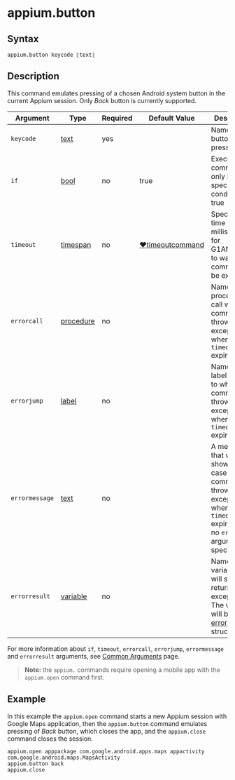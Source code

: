 # appium.button

## Syntax

```G1ANT
appium.button keycode ⟦text⟧
```

## Description

This command emulates pressing of a chosen Android system button in the current Appium session. Only *Back* button is currently supported.

| Argument | Type | Required | Default Value | Description |
| -------- | ---- | -------- | ------------- | ----------- |
|`keycode`| [text](../../G1ANT.Language/Structures/TextStructure.md) | yes |  | Name of a button to be pressed: `back` |
| `if`           | [bool](../../G1ANT.Language/Structures/BooleanStructure.md) | no       | true                                                        | Executes the command only if a specified condition is true   |
| `timeout`      | [timespan](../../G1ANT.Language/Structures/TimeSpanStructure.md) | no       | [♥timeoutcommand](../../G1ANT.Addon.Core/Variables/TimeoutCommandVariable.md) | Specifies time in milliseconds for G1ANT.Robot to wait for the command to be executed |
| `errorcall`    | [procedure](../../G1ANT.Language/Structures/ProcedureStructure.md) | no       |                                                             | Name of a procedure to call when the command throws an exception or when a given `timeout` expires |
| `errorjump`    | [label](../../G1ANT.Language/Structures/LabelStructure.md) | no       |                                                             | Name of the label to jump to when the command throws an exception or when a given `timeout` expires |
| `errormessage` | [text](../../G1ANT.Language/Structures/TextStructure.md) | no       |                                                             | A message that will be shown in case the command throws an exception or when a given `timeout` expires, and no `errorjump` argument is specified |
| `errorresult`  | [variable](../../G1ANT.Language/Structures/VariableStructure.md) | no       |                                                             | Name of a variable that will store the returned exception. The variable will be of [error](../../G1ANT.Language/Structures/ErrorStructure.md) structure  |

For more information about `if`, `timeout`, `errorcall`, `errorjump`, `errormessage` and `errorresult` arguments, see [Common Arguments](../../../appendices/common-arguments.md) page.

> **Note:** the `appium.` commands require opening a mobile app with the `appium.open` command first.

## Example

In this example the `appium.open` command starts a new Appium session with Google Maps application, then the `appium.button` command emulates pressing of *Back* button, which closes the app, and the `appium.close` command closes the session.

```G1ANT
appium.open apppackage com.google.android.apps.maps appactivity com.google.android.maps.MapsActivity
appium.button back
appium.close
```
